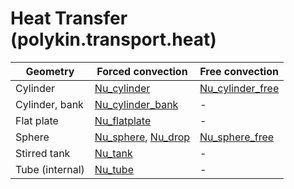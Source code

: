 # Heat Transfer (polykin.transport.heat)

| Geometry        | Forced convection      | Free convection    |
|-----------------|------------------------|--------------------|
| Cylinder        | [Nu_cylinder]          | [Nu_cylinder_free] |
| Cylinder, bank  | [Nu_cylinder_bank]     | -                  |
| Flat plate      | [Nu_flatplate]         | -                  |
| Sphere          | [Nu_sphere], [Nu_drop] | [Nu_sphere_free]   |
| Stirred tank    | [Nu_tank]              | -                  |
| Tube (internal) | [Nu_tube]              | -                  |

[Nu_cylinder]: Nu_cylinder.md
[Nu_cylinder_bank]: Nu_cylinder_bank.md
[Nu_cylinder_free]: Nu_cylinder_free.md
[Nu_flatplate]: Nu_flatplate.md
[Nu_sphere]: Nu_sphere.md
[Nu_sphere_free]: Nu_sphere_free.md
[Nu_drop]: Nu_drop.md
[Nu_tube]: Nu_tube.md
[Nu_tank]: Nu_tank.md
